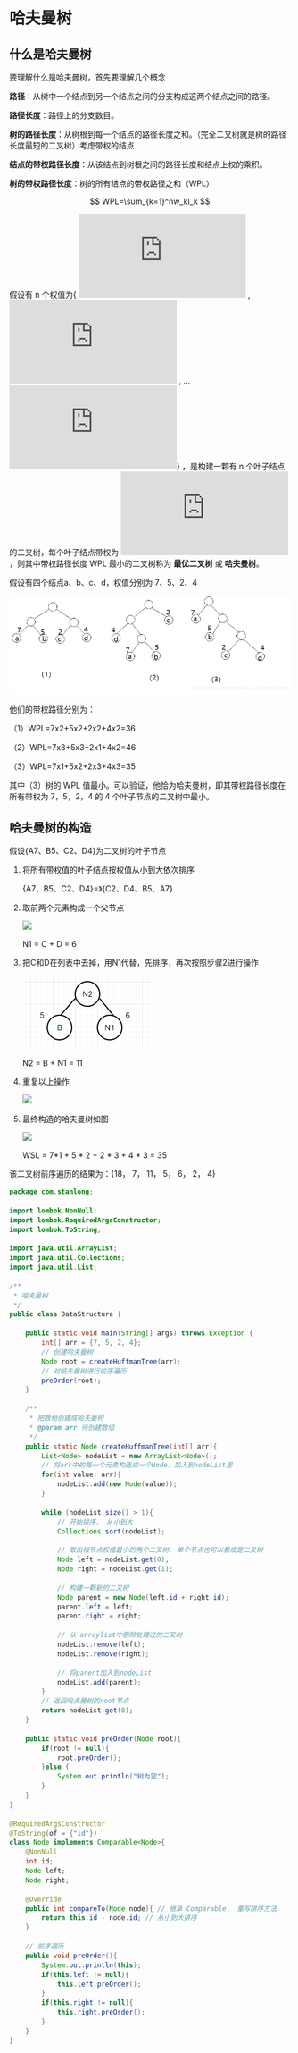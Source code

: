 # 哈夫曼树

## 什么是哈夫曼树

要理解什么是哈夫曼树，首先要理解几个概念

**路径**：从树中一个结点到另一个结点之间的分支构成这两个结点之间的路径。

**路径长度**：路径上的分支数目。

**树的路径长度**：从树根到每一个结点的路径长度之和。（完全二叉树就是树的路径长度最短的二叉树）考虑带权的结点

**结点的带权路径长度**：从该结点到树根之间的路径长度和结点上权的乘积。

**树的带权路径长度**：树的所有结点的带权路径之和（WPL）

$$ WPL=\sum_{k=1}^nw_kl_k $$

假设有 n 个权值为{ ![{w_{1}}](https://private.codecogs.com/gif.latex?%7Bw_%7B1%7D%7D) , ![{w_{2}}](https://private.codecogs.com/gif.latex?%7Bw_%7B2%7D%7D) , ...![{w_{n}}](https://private.codecogs.com/gif.latex?%7Bw_%7Bn%7D%7D)} ，是构建一颗有 n 个叶子结点的二叉树，每个叶子结点带权为 ![{w_{i}}](https://private.codecogs.com/gif.latex?%7Bw_%7Bi%7D%7D) ，则其中带权路径长度 WPL 最小的二叉树称为 **最优二叉树** 或 **哈夫曼树**。

假设有四个结点a、b、c、d，权值分别为 7、5、2、4

![](../doc/23.png)

他们的带权路径分别为：

（1）WPL=7x2+5x2+2x2+4x2=36

（2）WPL=7x3+5x3+2x1+4x2=46

（3）WPL=7x1+5x2+2x3+4x3=35 

其中（3）树的 WPL 值最小。可以验证，他恰为哈夫曼树，即其带权路径长度在所有带权为 7，5，2，4 的 4 个叶子节点的二叉树中最小。

## 哈夫曼树的构造

假设{A7、B5、C2、D4}为二叉树的叶子节点

1. 将所有带权值的叶子结点按权值从小到大依次排序

   {A7、B5、C2、D4}=》{C2、D4、B5、A7}

2. 取前两个元素构成一个父节点

   ![](https://cdn.jsdelivr.net/gh/StanLong/Framework/04DataStructure/doc/24.png)

   N1 = C + D = 6

3. 把C和D在列表中去掉，用N1代替，先排序，再次按照步骤2进行操作

   ![](../doc/25.png)

   N2 = B + N1 = 11

4. 重复以上操作

   ![](https://cdn.jsdelivr.net/gh/StanLong/Framework/04DataStructure/doc/26.png)

5. 最终构造的哈夫曼树如图

   ![](https://cdn.jsdelivr.net/gh/StanLong/Framework/04DataStructure/doc/27.png)

   WSL = 7*1 + 5 * 2 + 2 * 3 + 4 * 3 = 35

该二叉树前序遍历的结果为：{18， 7， 11， 5， 6， 2， 4}

```java
package com.stanlong;

import lombok.NonNull;
import lombok.RequiredArgsConstructor;
import lombok.ToString;

import java.util.ArrayList;
import java.util.Collections;
import java.util.List;

/**
 * 哈夫曼树
 */
public class DataStructure {

    public static void main(String[] args) throws Exception {
        int[] arr = {7, 5, 2, 4};
        // 创建哈夫曼树
        Node root = createHuffmanTree(arr);
        // 对哈夫曼树进行前序遍历
        preOrder(root);
    }

    /**
     * 把数组创建成哈夫曼树
     * @param arr 待创建数组
     */
    public static Node createHuffmanTree(int[] arr){
        List<Node> nodeList = new ArrayList<Node>();
        // 将arr中的每一个元素构造成一个Node，加入到nodeList里
        for(int value: arr){
            nodeList.add(new Node(value));
        }

        while (nodeList.size() > 1){
            // 开始排序， 从小到大
            Collections.sort(nodeList);

            // 取出根节点权值最小的两个二叉树, 单个节点也可以看成是二叉树
            Node left = nodeList.get(0);
            Node right = nodeList.get(1);

            // 构建一颗新的二叉树
            Node parent = new Node(left.id + right.id);
            parent.left = left;
            parent.right = right;

            // 从 arraylist中删除处理过的二叉树
            nodeList.remove(left);
            nodeList.remove(right);

            // 将parent加入到nodeList
            nodeList.add(parent);
        }
        // 返回哈夫曼树的root节点
        return nodeList.get(0);
    }

    public static void preOrder(Node root){
        if(root != null){
            root.preOrder();
        }else {
            System.out.println("树为空");
        }
    }
}

@RequiredArgsConstructor
@ToString(of = {"id"})
class Node implements Comparable<Node>{
    @NonNull
    int id;
    Node left;
    Node right;

    @Override
    public int compareTo(Node node){ // 继承 Comparable， 重写排序方法
        return this.id - node.id; // 从小到大排序
    }

    // 前序遍历
    public void preOrder(){
        System.out.println(this);
        if(this.left != null){
            this.left.preOrder();
        }
        if(this.right != null){
            this.right.preOrder();
        }
    }
}
```

